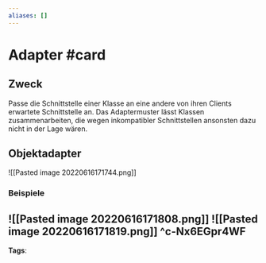 ```yaml
---
aliases: []
---
```


# Adapter #card
## Zweck
Passe die Schnittstelle einer Klasse an eine andere von ihren Clients erwartete Schnittstelle an. Das Adaptermuster lässt Klassen zusammenarbeiten, die wegen inkompatibler Schnittstellen ansonsten dazu nicht in der Lage wären.
## Objektadapter
![[Pasted image 20220616171744.png]]
### Beispiele
![[Pasted image 20220616171808.png]]
![[Pasted image 20220616171819.png]]
^c-Nx6EGpr4WF
---
**Tags**: 